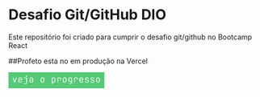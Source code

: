 # Desafio Git/GitHub DIO

Este repositório foi criado para cumprir o desafio git/github no Bootcamp React

##Profeto esta no em produção na Vercel

[![N|Solid](btn_readme.png)](https://desafio-github-dio.vercel.app/)

